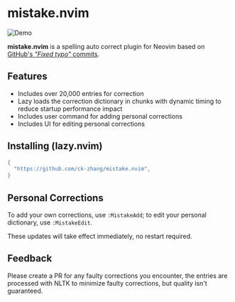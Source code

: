 # mistake.nvim

![Demo](https://github.com/user-attachments/assets/06167e5a-43cf-460b-b750-6fca75010f90)

**mistake.nvim** is a spelling auto correct plugin for Neovim based on [GitHub's *"Fixed typo"* commits](https://github.com/mhagiwara/github-typo-corpus).

## Features
- Includes over 20,000 entries for correction
- Lazy loads the correction dictionary in chunks with dynamic timing to reduce startup performance impact
- Includes user command for adding personal corrections
- Includes UI for editing personal corrections

## Installing (lazy.nvim)

```lua
{
  "https://github.com/ck-zhang/mistake.nvim",
}
```
## Personal Corrections

To add your own corrections, use `:MistakeAdd`;
to edit your personal dictionary, use `:MistakeEdit`.

These updates will take effect immediately, no restart required.

## Feedback

Please create a PR for any faulty corrections you encounter, the entries are processed with NLTK to minimize faulty corrections, but quality isn't guaranteed.
